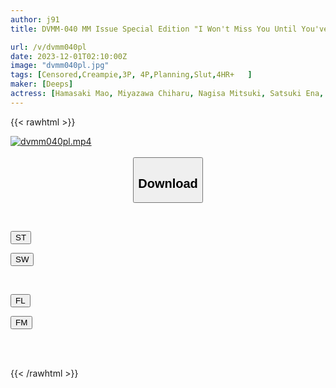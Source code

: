 ```yaml
---
author: j91
title: DVMM-040 MM Issue Special Edition "I Won't Miss You Until You've Collected 50ml Of Semen!" The Best Dick Torture Reverse Threesome Harem Orgy By Two Good AV Actresses In The Magic Mirror Alice Oto & Mao Hamasaki / Mitsuki Nagisa & Chiharu Miyazawa / Satsuki Ena & Maya Kikuchi

url: /v/dvmm040pl
date: 2023-12-01T02:10:00Z
image: "dvmm040pl.jpg"
tags: [Censored,Creampie,3P, 4P,Planning,Slut,4HR+	 ]
maker: [Deeps]
actress: [Hamasaki Mao, Miyazawa Chiharu, Nagisa Mitsuki, Satsuki Ena, Seina Arisa ,Kikuchi Maya  ]
---
```



{{< rawhtml >}}

<div class="video" data-videoid="kwjPz78wQBCOoA3">
    <a href="javascript:;">
        <img src="/v/dvmm040pl/dvmm040pl.jpg" width="WIDTH" height="HEIGHT" alt="dvmm040pl.mp4" loading="lazy">
    </a>
</div>

<script type="text/javascript" src="https://j91.asia/asset/on-demand-st.js"></script>

<br>
  <link rel="stylesheet" href="https://j91.asia/asset/bs5.css">
  
  <center>
  <button class="btn btn-primary" type="button" data-bs-toggle="collapse" data-bs-target=".multi-collapse" aria-expanded="false" aria-controls="multiCollapseExample1 multiCollapseExample2"><h2>Download</h2></button></center>
</p>
<div class="row">
  <div class="col">
    <div class="collapse multi-collapse" id="multiCollapseExample1">
      <div class="card card-body">
	      	      <br>
<div class="buttons">  
<p><a href="https://streamtape.to/v/kwjPz78wQBCOoA3" target="_blank"><button class="btn-hover color-3"><i class="fa fa-download"></i> ST</button></a></p>
<p><a href="https://flaswish.com/3mdgmkexv8za" target="_blank"><button class="btn-hover color-2"><i class="fa fa-download"></i> SW</button></a></p></div>
    </div>
  </div>
</div>
  <div class="col">
    <div class="collapse multi-collapse" id="multiCollapseExample2">
      <div class="card card-body">
	      <br>
<div class="buttons">
<p><a href="javascript:;" target="_blank"><button class="btn-hover color-9"><i class="fa fa-download"></i> FL</button></a></p>
<p><a href="https://filemoon.sx/d/l31jaac9na4j" target="_blank"><button class="btn-hover color-8"><i class="fa fa-download"></i> FM</button></a></p></div>
<br><br>
      </div>
    </div>
  </div>
</div>

{{< /rawhtml >}}